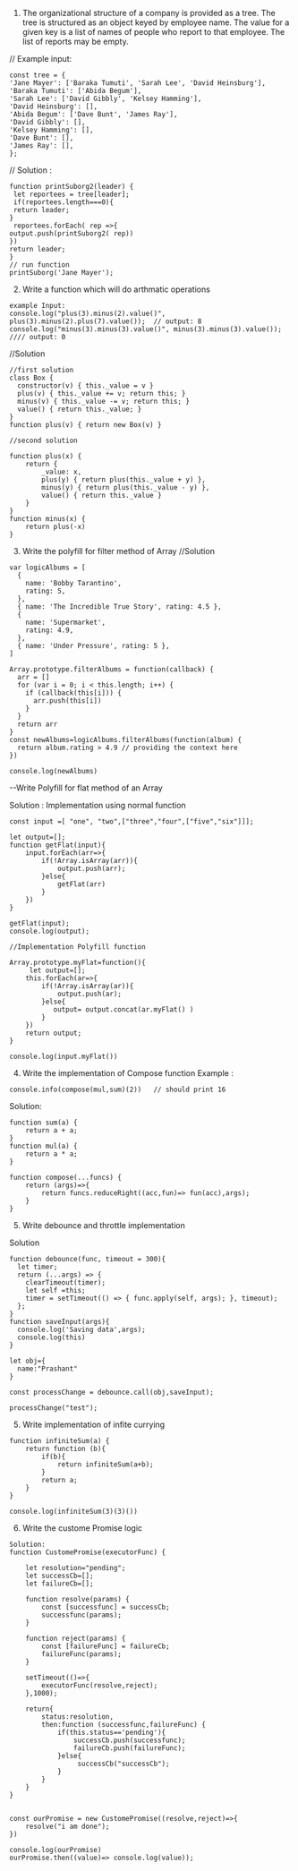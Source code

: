1.  The organizational structure of a company is provided as a tree. The tree is structured as an object keyed by employee name. The value for a given key is a list of names of people who report to that employee. The list of reports may be empty.

// Example input:
```
const tree = {
'Jane Mayer': ['Baraka Tumuti', 'Sarah Lee', 'David Heinsburg'],
'Baraka Tumuti': ['Abida Begum'],
'Sarah Lee': ['David Gibbly', 'Kelsey Hamming'],
'David Heinsburg': [],
'Abida Begum': ['Dave Bunt', 'James Ray'],
'David Gibbly': [],
'Kelsey Hamming': [],
'Dave Bunt': [],
'James Ray': [],
};
```
// Solution :
```
function printSuborg2(leader) {  
 let reportees = tree[leader];  
 if(reportees.length===0){  
 return leader;
}  
 reportees.forEach( rep =>{
output.push(printSuborg2( rep))
})
return leader;
}
// run function
printSuborg('Jane Mayer');
```

2. Write a function which will do arthmatic operations
```
example Input:
console.log("plus(3).minus(2).value()", plus(3).minus(2).plus(7).value());  // output: 8
console.log("minus(3).minus(3).value()", minus(3).minus(3).value());  //// output: 0
```
//Solution
```
//first solution
class Box {
  constructor(v) { this._value = v }
  plus(v) { this._value += v; return this; }
  minus(v) { this._value -= v; return this; }
  value() { return this._value; } 
}
function plus(v) { return new Box(v) }

//second solution

function plus(x) {
    return {
        _value: x,
        plus(y) { return plus(this._value + y) },
        minus(y) { return plus(this._value - y) },
        value() { return this._value }
    }
}
function minus(x) {
    return plus(-x)
}
```

3. Write the polyfill for filter method of Array
//Solution
```
var logicAlbums = [
  {
    name: 'Bobby Tarantino',
    rating: 5,
  },
  { name: 'The Incredible True Story', rating: 4.5 },
  {
    name: 'Supermarket',
    rating: 4.9,
  },
  { name: 'Under Pressure', rating: 5 },
]

Array.prototype.filterAlbums = function(callback) {
  arr = []
  for (var i = 0; i < this.length; i++) {
    if (callback(this[i])) {
      arr.push(this[i])
    }
  }
  return arr
}
const newAlbums=logicAlbums.filterAlbums(function(album) {
  return album.rating > 4.9 // providing the context here
})

console.log(newAlbums)
```
--Write Polyfill for flat method of an Array

Solution :
Implementation using normal function
```
const input =[ "one", "two",["three","four",["five","six"]]];

let output=[];
function getFlat(input){
    input.forEach(arr=>{
        if(!Array.isArray(arr)){
            output.push(arr);
        }else{
            getFlat(arr)
        }
    })
}

getFlat(input);
console.log(output);

//Implementation Polyfill function

Array.prototype.myFlat=function(){
     let output=[];
    this.forEach(ar=>{
        if(!Array.isArray(ar)){
            output.push(ar);
        }else{
           output= output.concat(ar.myFlat() ) 
        }
    })
    return output;
}

console.log(input.myFlat())
```

4. Write the implementation of Compose function
Example :
```
console.info(compose(mul,sum)(2))   // should print 16
```
Solution:
```
function sum(a) {
    return a + a;
}
function mul(a) {
    return a * a;
}

function compose(...funcs) {
    return (args)=>{
        return funcs.reduceRight((acc,fun)=> fun(acc),args);
    }
}
```
5. Write debounce and throttle implementation

Solution 
```
function debounce(func, timeout = 300){
  let timer;
  return (...args) => {
    clearTimeout(timer);
    let self =this;
    timer = setTimeout(() => { func.apply(self, args); }, timeout);
  };
}
function saveInput(args){
  console.log('Saving data',args);
  console.log(this)
}

let obj={
  name:"Prashant"
}

const processChange = debounce.call(obj,saveInput);

processChange("test");
```

5. Write implementation of infite currying 
```
function infiniteSum(a) {
    return function (b){
        if(b){
            return infiniteSum(a+b);
        }
        return a;
    }    
}

console.log(infiniteSum(3)(3)())
```
6. Write the custome Promise logic 

```
Solution:
function CustomePromise(executorFunc) {
    
    let resolution="pending";
    let successCb=[];
    let failureCb=[];

    function resolve(params) {
        const [successfunc] = successCb;
        successfunc(params);
    }

    function reject(params) {
        const [failureFunc] = failureCb;
        failureFunc(params);
    }

    setTimeout(()=>{
        executorFunc(resolve,reject);
    },1000);

    return{
        status:resolution,
        then:function (successfunc,failureFunc) {
            if(this.status=='pending'){
                successCb.push(successfunc);
                failureCb.push(failureFunc);
            }else{
                 successCb("successCb");
            }           
        }        
    }
}


const ourPromise = new CustomePromise((resolve,reject)=>{
    resolve("i am done");
})

console.log(ourPromise)
ourPromise.then((value)=> console.log(value));
```


